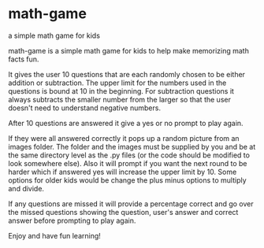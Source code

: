 math-game
=========

a simple math game for kids

math-game is a simple math game for kids to help make memorizing math facts fun.

It gives the user 10 questions that are each randomly chosen to be either
addition or subtraction. The upper limit for the numbers used in the questions is bound at 10 in the beginning. 
For subtraction questions it always subtracts the smaller number from the larger so
that the user doesn't need to understand negative numbers. 

After 10 questions are answered it give a yes or no prompt to play again. 

If they were all answered correctly it pops up a random picture from an images folder. The folder and the images
must be supplied by you and be at the same directory level as the .py files (or the code should be modified
to look somewhere else). Also it will prompt if you want the next round to be harder which if answered yes
will increase the upper limit by 10. Some options for older kids would be change the plus minus options to multiply 
and divide. 

If any questions are missed it will provide a percentage correct and go over the missed questions
showing the question, user's answer and correct answer before prompting to play again. 

Enjoy and have fun learning!
